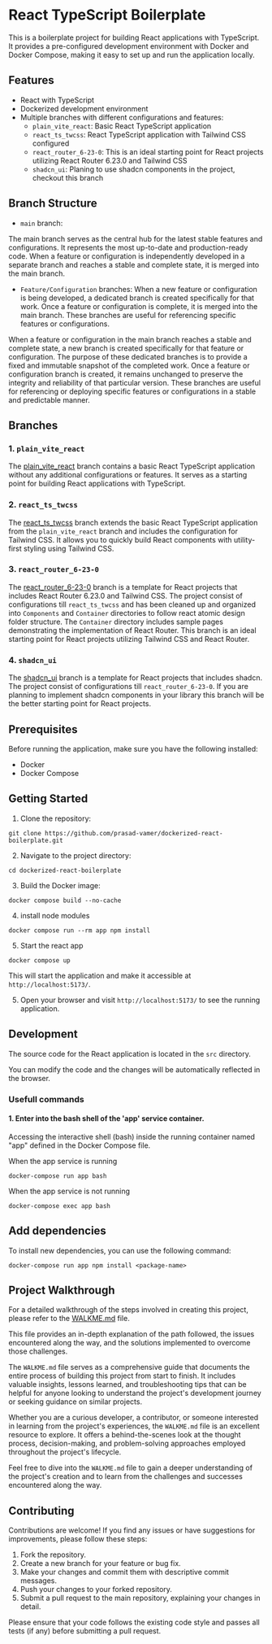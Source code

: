 # React TypeScript Boilerplate

This is a boilerplate project for building React applications with TypeScript. It provides a pre-configured development environment with Docker and Docker Compose, making it easy to set up and run the application locally.

## Features

- React with TypeScript
- Dockerized development environment
- Multiple branches with different configurations and features:
  - `plain_vite_react`: Basic React TypeScript application
  - `react_ts_twcss`: React TypeScript application with Tailwind CSS configured
  - `react_router_6-23-0`: This is an ideal starting point for React projects utilizing React Router 6.23.0 and Tailwind CSS
  - `shadcn_ui`: Planing to use shadcn components in the project, checkout this branch
  

## Branch Structure

- `main` branch:

The main branch serves as the central hub for the latest stable features and configurations. 
It represents the most up-to-date and production-ready code. When a feature or configuration is independently developed in a separate branch and reaches a stable and complete state, it is merged into the main branch.

- `Feature/Configuration` branches:
When a new feature or configuration is being developed, a dedicated branch is created specifically for that work.
Once a feature or configuration is complete, it is merged into the main branch. 
These branches are useful for referencing specific features or configurations.

When a feature or configuration in the main branch reaches a stable and complete state, a new branch is created specifically for that feature or configuration.
The purpose of these dedicated branches is to provide a fixed and immutable snapshot of the completed work.
Once a feature or configuration branch is created, it remains unchanged to preserve the integrity and reliability of that particular version.
These branches are useful for referencing or deploying specific features or configurations in a stable and predictable manner.

## Branches

### 1. `plain_vite_react`

The [plain_vite_react](https://github.com/prasad-vamer/dockerized-react-boilerplate/tree/plain_vite_react) branch contains a basic React TypeScript application without any additional configurations or features. It serves as a starting point for building React applications with TypeScript.

### 2. `react_ts_twcss`

The [react_ts_twcss](https://github.com/prasad-vamer/dockerized-react-boilerplate/tree/react_ts_twcss) branch extends the basic React TypeScript application from the `plain_vite_react` branch and includes the configuration for Tailwind CSS. It allows you to quickly build React components with utility-first styling using Tailwind CSS.

### 3. `react_router_6-23-0`
The [react_router_6-23-0](https://github.com/prasad-vamer/dockerized-react-boilerplate/tree/react_router_6-23-0) branch is a template for React projects that includes React Router 6.23.0 and Tailwind CSS. The project consist of configurations till `react_ts_twcss` and has been cleaned up and organized into `Components` and `Container` directories to follow react atomic design folder structure. The `Container` directory includes sample pages demonstrating the implementation of React Router. This branch is an ideal starting point for React projects utilizing Tailwind CSS and React Router.

### 4. `shadcn_ui`

The [shadcn_ui](https://github.com/prasad-vamer/dockerized-react-boilerplate/tree/shadcn_ui) branch is a template for React projects that includes shadcn. The project consist of configurations till `react_router_6-23-0`. If you are planning to implement shadcn components in your library this branch will be the better starting point for React projects.

## Prerequisites

Before running the application, make sure you have the following installed:

- Docker
- Docker Compose

## Getting Started

1. Clone the repository:
```
git clone https://github.com/prasad-vamer/dockerized-react-boilerplate.git
```

2. Navigate to the project directory:
```
cd dockerized-react-boilerplate
```

3. Build the Docker image:
```
docker compose build --no-cache
```

4. install node modules
```
docker compose run --rm app npm install
```

5. Start the react app
```
docker compose up
```

This will start the application and make it accessible at `http://localhost:5173/`.

5. Open your browser and visit `http://localhost:5173/` to see the running application.

## Development

The source code for the React application is located in the `src` directory.

You can modify the code and the changes will be automatically reflected in the browser.

### Usefull commands
#### 1. Enter into the bash shell of the 'app' service container.
Accessing the interactive shell (bash) inside the running container named "app" defined in the Docker Compose file.

When the app service is running
```
docker-compose run app bash
```

When the app service is not running
```
docker-compose exec app bash
```

## Add dependencies
To install new dependencies, you can use the following command:

```
docker-compose run app npm install <package-name>
```

## Project Walkthrough

For a detailed walkthrough of the steps involved in creating this project, please refer to the [WALKME.md](WALKME.md) file. 

This file provides an in-depth explanation of the path followed, the issues encountered along the way, and the solutions implemented to overcome those challenges.

The `WALKME.md` file serves as a comprehensive guide that documents the entire process of building this project from start to finish. It includes valuable insights, lessons learned, and troubleshooting tips that can be helpful for anyone looking to understand the project's development journey or seeking guidance on similar projects.

Whether you are a curious developer, a contributor, or someone interested in learning from the project's experiences, the `WALKME.md` file is an excellent resource to explore. It offers a behind-the-scenes look at the thought process, decision-making, and problem-solving approaches employed throughout the project's lifecycle.

Feel free to dive into the `WALKME.md` file to gain a deeper understanding of the project's creation and to learn from the challenges and successes encountered along the way.

## Contributing

Contributions are welcome! If you find any issues or have suggestions for improvements, please follow these steps:

1. Fork the repository.
2. Create a new branch for your feature or bug fix.
3. Make your changes and commit them with descriptive commit messages.
4. Push your changes to your forked repository.
5. Submit a pull request to the main repository, explaining your changes in detail.

Please ensure that your code follows the existing code style and passes all tests (if any) before submitting a pull request.
